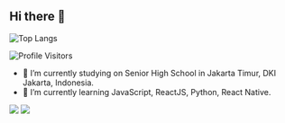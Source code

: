 ## Hi there 👋

![Top Langs](https://github-readme-stats.vercel.app/api/top-langs/?username=Lukman350&layout=compact)

![Profile Visitors](https://visitor-badge.glitch.me/badge?page_id=Lukman350)

- 🔭 I’m currently studying on Senior High School in Jakarta Timur, DKI Jakarta, Indonesia.
- 🌱 I’m currently learning JavaScript, ReactJS, Python, React Native.

[![](http://i.imgur.com/P3YfQoD.png)](https://facebook.com/lukman.naxxpehar)
[![](http://i.imgur.com/VlgBKQ9.png)](mailto:nulhakiml725@gmail.com)

